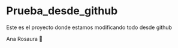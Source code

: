 # Prueba_desde_github
Este es el proyecto donde estamos modificando todo desde github

Ana Rosaura 🥸
